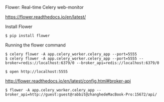 Flower: Real-time Celery web-monitor

https://flower.readthedocs.io/en/latest/


Install Flower
```
$ pip install flower
```

Running the flower command
```
$ celery flower -A app.celery_worker.celery_app --port=5555
$ celery flower -A app.celery_worker.celery_app --port=5555 --broker=redis://localhost:6379/0 --broker_api=redis://localhost:6379/0
```

```
$ open http://localhost:5555
```

http://flower.readthedocs.io/en/latest/config.html#broker-api

```
$ flower -A app.celery_worker.celery_app --broker_api=http://guest:guest@rabbit@zhanghedeMacBook-Pro:15672/api/
```
